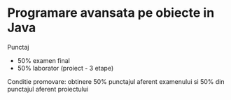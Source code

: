 # Programare avansata pe obiecte in Java
Punctaj
- 50% examen final
- 50% laborator (proiect - 3 etape)

Conditie promovare: obtinere 50% punctajul aferent examenului si 50% din punctajul aferent proiectului
